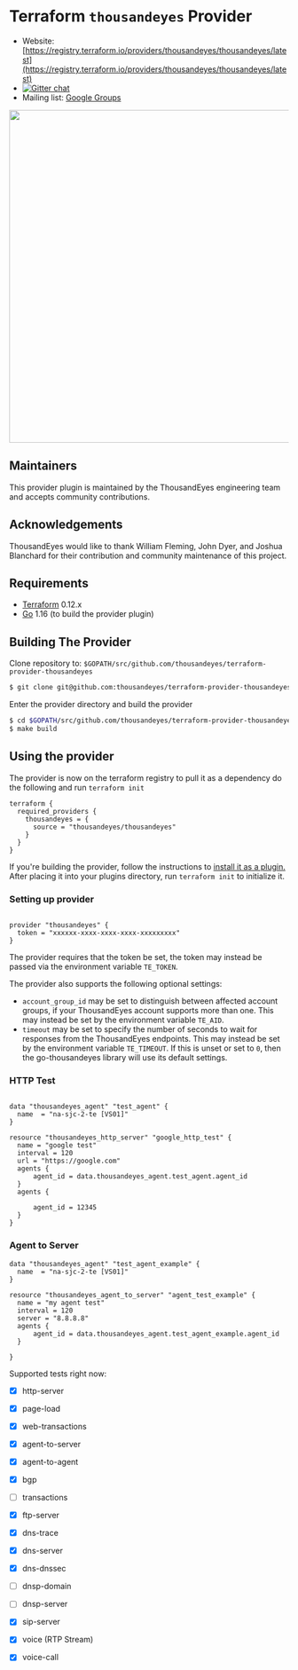 Terraform `thousandeyes` Provider
=========================

- Website: [https://registry.terraform.io/providers/thousandeyes/thousandeyes/latest](https://registry.terraform.io/providers/thousandeyes/thousandeyes/latest)
- [![Gitter chat](https://badges.gitter.im/hashicorp-terraform/Lobby.png)](https://gitter.im/hashicorp-terraform/Lobby)
- Mailing list: [Google Groups](http://groups.google.com/group/terraform-tool)

<img src="https://cdn.rawgit.com/hashicorp/terraform-website/master/content/source/assets/images/logo-hashicorp.svg" width="600px">

Maintainers
-----------

This provider plugin is maintained by the ThousandEyes engineering team and accepts community contributions.

Acknowledgements
----------------

ThousandEyes would like to thank William Fleming, John Dyer, and Joshua Blanchard for their contribution and community maintenance of this project.

Requirements
------------

- [Terraform](https://www.terraform.io/downloads.html) 0.12.x
- [Go](https://golang.org/doc/install) 1.16 (to build the provider plugin)

Building The Provider
---------------------

Clone repository to: `$GOPATH/src/github.com/thousandeyes/terraform-provider-thousandeyes`

```sh
$ git clone git@github.com:thousandeyes/terraform-provider-thousandeyes $GOPATH/src/github.com/thousandeyes/terraform-provider-thousandeyes
```

Enter the provider directory and build the provider

```sh
$ cd $GOPATH/src/github.com/thousandeyes/terraform-provider-thousandeyes
$ make build
```

Using the provider
----------------------
The provider is now on the terraform registry to pull it as a dependency do the following and run `terraform init`

```hcl
terraform {
  required_providers {
    thousandeyes = {
      source = "thousandeyes/thousandeyes"
    }
  }
}
```

If you're building the provider, follow the instructions to [install it as a plugin.](https://www.terraform.io/docs/plugins/basics.html#installing-a-plugin) After placing it into your plugins directory,  run `terraform init` to initialize it.

### Setting up provider

```hcl

provider "thousandeyes" {
  token = "xxxxxx-xxxx-xxxx-xxxx-xxxxxxxxx"
}

```

The provider requires that the token be set, the token may instead be passed via the environment variable `TE_TOKEN`.

The provider also supports the following optional settings:

- `account_group_id` may be set to distinguish between affected account groups, if your ThousandEyes account supports more than one.  This may instead be set by the environment variable `TE_AID`.
- `timeout` may be set to specify the number of seconds to wait for responses from the ThousandEyes endpoints.  This may instead be set by the environment variable `TE_TIMEOUT`.  If this is unset or set to `0`, then the go-thousandeyes library will use its default settings.

### HTTP Test

```hcl

data "thousandeyes_agent" "test_agent" {
  name  = "na-sjc-2-te [VS01]"
}

resource "thousandeyes_http_server" "google_http_test" {
  name = "google test"
  interval = 120
  url = "https://google.com"
  agents {
      agent_id = data.thousandeyes_agent.test_agent.agent_id
  }
  agents {

      agent_id = 12345
  }
}
```

### Agent to Server

```hcl
data "thousandeyes_agent" "test_agent_example" {
  name  = "na-sjc-2-te [VS01]"
}

resource "thousandeyes_agent_to_server" "agent_test_example" {
  name = "my agent test"
  interval = 120
  server = "8.8.8.8"
  agents {
      agent_id = data.thousandeyes_agent.test_agent_example.agent_id
  }

}
```

Supported tests right now:

- [x] http-server
- [x] page-load
- [x] web-transactions
- [x] agent-to-server
- [x] agent-to-agent
- [x] bgp
- [ ] transactions
- [x] ftp-server
- [x] dns-trace
- [x] dns-server
- [x] dns-dnssec
- [ ] dnsp-domain
- [ ] dnsp-server
- [x] sip-server
- [x] voice (RTP Stream)
- [x] voice-call

